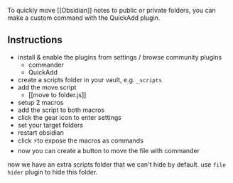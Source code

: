To quickly move [[Obsidian]] notes to public or private folders, you can make a custom command with the QuickAdd plugin.

## Instructions
- install & enable the plugins from settings / browse community plugins
	- commander 
	- QuickAdd
- create a scripts folder in your vault, e.g. `_scripts`
- add the move script
	- [[move to folder.js]]
- setup 2 macros
- add the script to both macros
- click the gear icon to enter settings
- set your target folders
- restart obsidian
- click ⚡to expose the macros as commands
- now you can create a button to move the file with commander

now we have an extra scripts folder that we can't hide by default.
use `file hider` plugin to hide this folder.